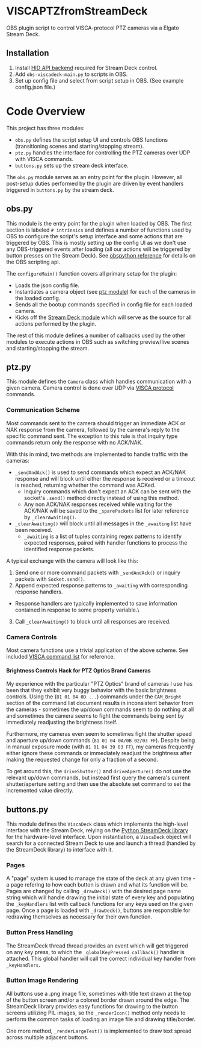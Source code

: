 # VISCAPTZfromStreamDeck

OBS plugin script to control VISCA-protocol PTZ cameras via a Elgato Stream Deck.

## Installation

1. Install [HID API backend](https://python-elgato-streamdeck.readthedocs.io/en/stable/pages/backend_libusb_hidapi.html) required for Stream Deck control.
2. Add `obs-viscadeck-main.py` to scripts in OBS.
3. Set up config file and select from script setup in OBS.  (See example config.json file.)

# Code Overview

This project has three modules:

* `obs.py` defines the script setup UI and controls OBS functions (transitioning scenes and starting/stopping stream).
* `ptz.py` handles the interface for controlling the PTZ cameras over UDP with VISCA commands.
* `buttons.py` sets up the stream deck interface.

The `obs.py` module serves as an entry point for the plugin.  However, all post-setup duties performed by the plugin are driven by event handlers triggered in `buttons.py` by the stream deck.

## obs.py

This module is the entry point for the plugin when loaded by OBS.  The first section is labeled `# intrinsics` and defines a number of functions used by OBS to configure the script's setup interface and some actions that are triggered by OBS.  This is mostly setting up the config UI as we don't use any OBS-triggered events after loading (all our actions will be triggered by button presses on the Stream Deck).  See [obspython reference](https://github.com/upgradeQ/Streaming-Software-Scripting-Reference) for details on the OBS scripting api.

The `configureMain()` function covers all primary setup for the plugin:
* Loads the json config file.
* Instantiates a camera object (see [ptz module](#ptz)) for each of the cameras in the loaded config.
* Sends all the bootup commands specified in config file for each loaded camera.
* Kicks off the [Stream Deck module](#buttons.py) which will serve as the source for all actions performed by the plugin.

The rest of this module defines a number of callbacks used by the other modules to execute actions in OBS such as switching preview/live scenes and starting/stopping the stream.

## ptz.py

This module defines the `Camera` class which handles communication with a given camera.  Camera control is done over UDP via [VISCA protocol](https://en.wikipedia.org/wiki/VISCA_Protocol) commands.

### Communication Scheme

Most commands sent to the camera should trigger an immediate ACK or NAK response from the camera, followed by the camera's reply to the specific command sent.  The exception to this rule is that inquiry type commands return only the response with no ACK/NAK.

With this in mind, two methods are implemented to handle traffic with the cameras:
* `_sendAndAck()` is used to send commands which expect an ACK/NAK response and will block until either the response is received or a timeout is reached, returning whether the command was ACKed.
  - Inquiry commands which don't expect an ACK can be sent with the socket's `.send()` method directly instead of using this method.
  - Any non ACK/NAK responses received while waiting for the ACK/NAK will be saved to the `_sparePackets` list for later reference by `_clearAwaiting()`.
* `_clearAwaiting()` will block until all messages in the `_awaiting` list have been received.
  - `_awaiting` is a list of tuples containing regex patterns to identify expected responses, paired with handler functions to process the identified response packets.

A typical exchange with the camera will look like this:
1. Send one or more command packets with `_sendAndAck()` or inquiry packets with `Socket.send()`.
2. Append expected response patterns to `_awaiting` with corresponding response handlers.
  - Response handlers are typically implemented to save information contained in response to some property variable.\
3. Call `_clearAwaiting()` to block until all responses are received.

### Camera Controls

Most camera functions use a trivial application of the above scheme.  See included [VISCA command list](PTZOptics-VISCA-over-IP-Rev-1_2-8-20.pdf) for reference.

#### Brightness Controls Hack for PTZ Optics Brand Cameras

My experience with the particular "PTZ Optics" brand of cameras I use has been that they exhibit very buggy behavior with the basic brightness controls.  Using the (`81 01 04 0D ...`) commands under the `CAM_Bright` section of the command list document results in inconsistent behavior from the cameras - sometimes the up/down commands seem to do nothing at all and sometimes the camera seems to fight the commands being sent by immediately readjusting the brightness itself.

Furthermore, my cameras even seem to sometimes fight the shutter speed and aperture up/down commands (`81 01 04 0A/0B 02/03 FF`).  Despite being in manual exposure mode (with `81 01 04 39 03 FF`), my cameras frequently either ignore these commands or immediately readjust the brightness after making the requested change for only a fraction of a second.

To get around this, the `driveShutter()` and `driveAperture()` do not use the relevant up/down commands, but instead first query the camera's current shutter/aperture setting and then use the absolute set command to set the incremented value directly.

## buttons.py

This module defines the `ViscaDeck` class which implements the high-level interface with the Stream Deck, relying on the [Python StreamDeck library](https://pypi.org/project/streamdeck/) for the hardware-level interface.  Upon instantiation, a `ViscaDeck` object will search for a connected Stream Deck to use and launch a thread (handled by the StreamDeck library) to interface with it.

### Pages

A "page" system is used to manage the state of the deck at any given time - a page refering to how each button is drawn and what its function will be.  Pages are changed by calling `_drawDeck()` with the desired page name string which will handle drawing the initial state of every key and populating the `_keyHandlers` list with callback functions for any keys used on the given page.  Once a page is loaded with `_drawDeck()`, buttons are responsible for redrawing themselves as necessary for their own function.

### Button Press Handling

The StreamDeck thread thread provides an event which will get triggered on any key press, to which the `_globalKeyPressed_callback()` handler is attached.  This global handler will call the correct individual key handler from `_keyHandlers`.

### Button Image Rendering

All buttons use a .png image file, sometimes with title text drawn at the top of the button screen and/or a colored border drawn around the edge.  The StreamDeck library provides easy functions for drawing to the button screens utilizing PIL images, so the `_renderIcon()` method only needs to perform the common tasks of loading an image file and drawing title/border.

One more method, `_renderLargeText()` is implemented to draw text spread across multiple adjacent buttons.
